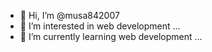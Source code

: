 - 👋 Hi, I’m @musa842007
- 👀 I’m interested in web development ...
- 🌱 I’m currently learning web development ...


<!---
musa842007/musa842007 is a ✨ special ✨ repository because its `README.md` (this file) appears on your GitHub profile.
You can click the Preview link to take a look at your changes.
--->
